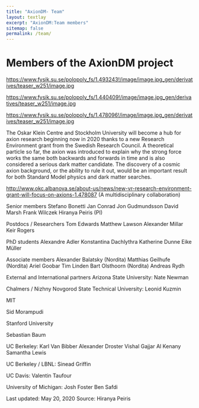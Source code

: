 ```yaml
---
title: "AxionDM- Team"
layout: textlay
excerpt: "AxionDM:Team members"
sitemap: false
permalink: /team/
---
```


# Members of the AxionDM project

https://www.fysik.su.se/polopoly_fs/1.493243!/image/image.jpg_gen/derivatives/teaser_w251/image.jpg

https://www.fysik.su.se/polopoly_fs/1.440409!/image/image.jpg_gen/derivatives/teaser_w251/image.jpg

https://www.fysik.su.se/polopoly_fs/1.478096!/image/image.jpg_gen/derivatives/teaser_w251/image.jpg

The Oskar Klein Centre and Stockholm University will become a hub for axion research beginning now in 2020 thanks to a new Research Environment grant from the Swedish Research Council. A theoretical particle so far, the axion was introduced to explain why the strong force works the same both backwards and forwards in time and is also considered a serious dark matter candidate. The discovery of a cosmic axion background, or the ability to rule it out, would be an important result for both Standard Model physics and dark matter searches.

http://www.okc.albanova.se/about-us/news/new-vr-research-environment-grant-will-focus-on-axions-1.478087 (A multidisciplinary collaboration)

Senior members
Stefano Bonetti
Jan Conrad
Jon Gudmundsson
David Marsh
Frank Wilczek
Hiranya Peiris (PI)

Postdocs / Researchers
Tom Edwards
Matthew Lawson
Alexander Millar
Keir Rogers

PhD students
Alexandre Adler
Konstantina Dachlythra
Katherine Dunne
Eike Müller

Associate members
Alexander Balatsky (Nordita)
Matthias Geilhufe (Nordita)
Ariel Goobar
Tim Linden
Bart Olsthoorn (Nordita)
Andreas Rydh

External and International partners
Arizona State University:
Nate Newman

Chalmers / Nizhny Novgorod State Technical University:
Leonid Kuzmin

MIT

Sid Morampudi

Stanford University

Sebastian Baum

UC Berkeley:
Karl Van Bibber
Alexander Droster
Vishal Gajjar
Al Kenany
Samantha Lewis

UC Berkeley / LBNL:
Sinead Griffin

UC Davis:
Valentin Taufour

University of Michigan:
Josh Foster
Ben Safdi

Last updated: May 20, 2020
Source: Hiranya Peiris

